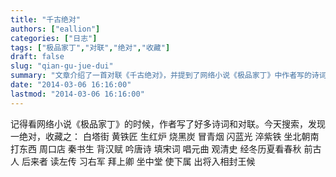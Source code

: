 ```yaml
---
title: "千古绝对"
authors: ["eallion"]
categories: ["日志"]
tags: ["极品家丁","对联","绝对","收藏"]
draft: false
slug: "qian-gu-jue-dui"
summary: "文章介绍了一首对联《千古绝对》，并提到了网络小说《极品家丁》中作者写的诗词和对联。同时，还提到了数字花园项目以及时运不济的表情图片预览。"
date: "2014-03-06 16:16:00"
lastmod: "2014-03-06 16:16:00"
---
```


记得看网络小说《极品家丁》的时候，作者写了好多诗词和对联。今天搜索，发现一绝对，收藏之：
白塔街 黄铁匠 生红炉 烧黑炭 冒青烟 闪蓝光 淬紫铁 坐北朝南打东西
周口店 秦书生 背汉赋 吟唐诗 填宋词 唱元曲 观清史 经冬历夏看春秋
前古人 后来者 读左传 习右军 拜上卿 坐中堂 使下属 出将入相封王候
